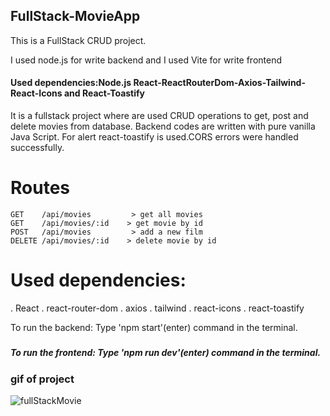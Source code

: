 ## FullStack-MovieApp

<p>This is a FullStack CRUD project. </p>

<p>I used node.js for write backend and I used Vite for write frontend</p>

<h4>Used dependencies:Node.js  React-ReactRouterDom-Axios-Tailwind-React-Icons and React-Toastify</h4>

<p>It is a fullstack project where are used CRUD operations to get, post and delete movies from database. Backend codes are written with pure vanilla Java Script. For alert react-toastify is used.CORS errors were handled successfully.</p>

# Routes

    GET    /api/movies         > get all movies
    GET    /api/movies/:id    > get movie by id
    POST   /api/movies         > add a new film
    DELETE /api/movies/:id    > delete movie by id

# Used dependencies:

. React
. react-router-dom
. axios
. tailwind
. react-icons
. react-toastify

</h5>To run the backend: Type 'npm start'(enter) command in the terminal.<h5>
<h5>To run the frontend: Type 'npm run dev'(enter) command in the terminal. </h5>

<h3>gif of project</h3>

![fullStackMovie](https://github.com/user-attachments/assets/f1501401-eb67-4075-b3f1-fdf23090bd7f)


